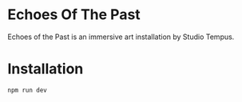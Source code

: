 # Echoes Of The Past

Echoes of the Past is an immersive art installation by Studio Tempus. 

# Installation
```javascript
npm run dev
```

